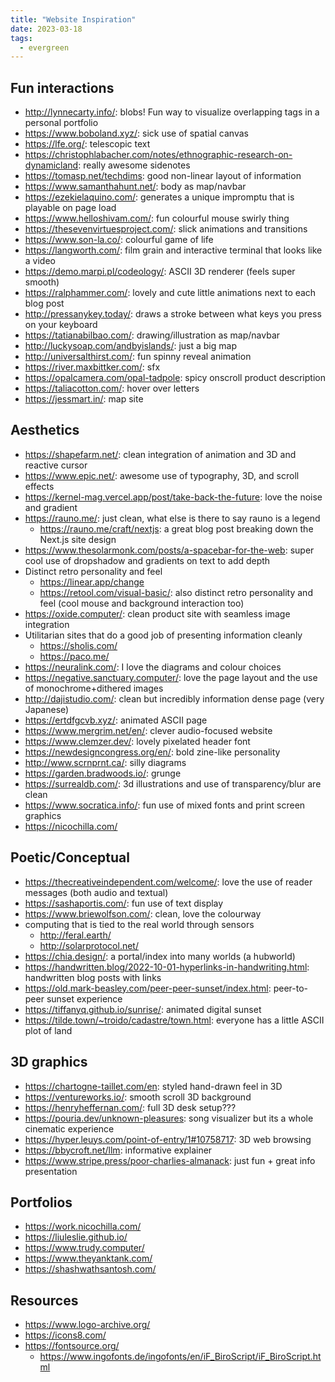 ```yaml
---
title: "Website Inspiration"
date: 2023-03-18
tags:
  - evergreen
---
```

## Fun interactions

- http://lynnecarty.info/: blobs! Fun way to visualize overlapping tags in a personal portfolio
- https://www.boboland.xyz/: sick use of spatial canvas
- https://lfe.org/: telescopic text
- https://christophlabacher.com/notes/ethnographic-research-on-dynamicland: really awesome sidenotes
- https://tomasp.net/techdims: good non-linear layout of information
- https://www.samanthahunt.net/: body as map/navbar
- https://ezekielaquino.com/: generates a unique impromptu that is playable on page load
- https://www.helloshivam.com/: fun colourful mouse swirly thing
- https://thesevenvirtuesproject.com/: slick animations and transitions
- https://www.son-la.co/: colourful game of life
- https://langworth.com/: film grain and interactive terminal that looks like a video
- https://demo.marpi.pl/codeology/: ASCII 3D renderer (feels super smooth)
- https://ralphammer.com/: lovely and cute little animations next to each blog post
- http://pressanykey.today/: draws a stroke between what keys you press on your keyboard
- https://tatianabilbao.com/: drawing/illustration as map/navbar
- http://luckysoap.com/andbyislands/: just a big map
- http://universalthirst.com/: fun spinny reveal animation
- https://river.maxbittker.com/: sfx
- https://opalcamera.com/opal-tadpole: spicy onscroll product description
- https://taliacotton.com/: hover over letters
- https://jessmart.in/: map site

## Aesthetics

- https://shapefarm.net/: clean integration of animation and 3D and reactive cursor
- https://www.epic.net/: awesome use of typography, 3D, and scroll effects
- https://kernel-mag.vercel.app/post/take-back-the-future: love the noise and gradient
- https://rauno.me/: just clean, what else is there to say rauno is a legend
  - https://rauno.me/craft/nextjs: a great blog post breaking down the Next.js site design
- https://www.thesolarmonk.com/posts/a-spacebar-for-the-web: super cool use of dropshadow and gradients on text to add depth
- Distinct retro personality and feel
  - https://linear.app/change
  - https://retool.com/visual-basic/: also distinct retro personality and feel (cool mouse and background interaction too)
- https://oxide.computer/: clean product site with seamless image integration
- Utilitarian sites that do a good job of presenting information cleanly
  - https://sholis.com/
  - https://paco.me/
- https://neuralink.com/: I love the diagrams and colour choices
- https://negative.sanctuary.computer/: love the page layout and the use of monochrome+dithered images
- http://dajistudio.com/: clean but incredibly information dense page (very Japanese)
- https://ertdfgcvb.xyz/: animated ASCII page
- https://www.mergrim.net/en/: clever audio-focused website
- https://www.clemzer.dev/: lovely pixelated header font
- https://newdesigncongress.org/en/: bold zine-like personality
- http://www.scrnprnt.ca/: silly diagrams
- https://garden.bradwoods.io/: grunge
- https://surrealdb.com/: 3d illustrations and use of transparency/blur are clean
- https://www.socratica.info/: fun use of mixed fonts and print screen graphics
- https://nicochilla.com/

## Poetic/Conceptual

- https://thecreativeindependent.com/welcome/: love the use of reader messages (both audio and textual)
- https://sashaportis.com/: fun use of text display
- https://www.briewolfson.com/: clean, love the colourway
- computing that is tied to the real world through sensors
  - http://feral.earth/
  - http://solarprotocol.net/
- https://chia.design/: a portal/index into many worlds (a hubworld)
- https://handwritten.blog/2022-10-01-hyperlinks-in-handwriting.html: handwritten blog posts with links
- https://old.mark-beasley.com/peer-peer-sunset/index.html: peer-to-peer sunset experience
- https://tiffanyq.github.io/sunrise/: animated digital sunset
- https://tilde.town/~troido/cadastre/town.html: everyone has a little ASCII plot of land

## 3D graphics

- https://chartogne-taillet.com/en: styled hand-drawn feel in 3D
- https://ventureworks.io/: smooth scroll 3D background
- https://henryheffernan.com/: full 3D desk setup???
- https://pouria.dev/unknown-pleasures: song visualizer but its a whole cinematic experience
- https://hyper.leuys.com/point-of-entry/1#10758717: 3D web browsing
- https://bbycroft.net/llm: informative explainer
- https://www.stripe.press/poor-charlies-almanack: just fun + great info presentation

## Portfolios

- https://work.nicochilla.com/
- https://liuleslie.github.io/
- https://www.trudy.computer/
- https://www.theyanktank.com/
- https://shashwathsantosh.com/

## Resources

- https://www.logo-archive.org/
- https://icons8.com/
- https://fontsource.org/
  - https://www.ingofonts.de/ingofonts/en/iF_BiroScript/iF_BiroScript.html
